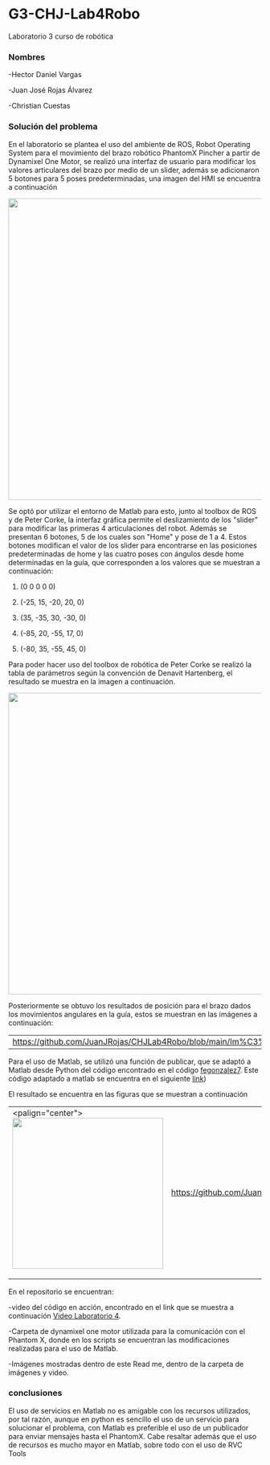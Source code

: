 # G3-CHJ-Lab4Robo
Laboratorio 3 curso de robótica
### Nombres

-Hector Daniel Vargas

-Juan José Rojas Álvarez

-Christian Cuestas

### Solución del problema
En el laboratorio se plantea el uso del ambiente de ROS, Robot Operating System para el movimiento del brazo robótico PhantomX Pincher a partir de Dynamixel One Motor, se realizó una interfaz de usuario para modificar los valores articulares del brazo por medio de un slider, además se adicionaron 5 botones para 5 poses predeterminadas, una imagen del HMI se encuentra a continuación

<p align="center">
  <img src="https://github.com/JuanJRojas/CHJLab4Robo/blob/main/Imágenes y video/UI.png"
       width="600"/>
</p>

Se optó por utilizar el entorno de Matlab para esto, junto al toolbox de ROS y de Peter Corke, la interfaz gráfica permite el deslizamiento de los "slider" para modificar las primeras 4 articulaciones del robot. Además se presentan 6 botones, 5 de los cuales son "Home" y pose de 1 a 4. Estos botones modifican el valor de los slider para encontrarse en las posiciones predeterminadas de home y las cuatro poses con ángulos desde home determinadas en la guía, que corresponden a los valores que se muestran a continuación:

1. (0 0 0 0 0)

2. (-25, 15, -20, 20, 0)

3. (35, -35, 30, -30, 0)

4. (-85, 20, -55, 17, 0)

5. (-80, 35, -55, 45, 0)

Para poder hacer uso del toolbox de robótica de Peter Corke se realizó la tabla de parámetros según la convención de Denavit Hartenberg, el resultado se muestra en la imagen a continuación.

<p align="center">
  <img src="https://github.com/JuanJRojas/CHJLab4Robo/blob/main/Imágenes y video/DH.png"
       width="600"/>
</p>

Posteriormente se obtuvo los resultados de posición para el brazo dados los movimientos angulares en la guía, estos se muestran en las imágenes a continuación:

||||||
|---|---|---|---|---|
|https://github.com/JuanJRojas/CHJLab4Robo/blob/main/Im%C3%A1genes%20y%20video/HomeUI.png|https://github.com/JuanJRojas/CHJLab4Robo/blob/main/Im%C3%A1genes%20y%20video/Pose1UI.png|https://github.com/JuanJRojas/CHJLab4Robo/blob/main/Im%C3%A1genes%20y%20video/Pose2UI.png|https://github.com/JuanJRojas/CHJLab4Robo/blob/main/Im%C3%A1genes%20y%20video/Pose3UI.png|https://github.com/JuanJRojas/CHJLab4Robo/blob/main/Im%C3%A1genes%20y%20video/Pose4UI.png|

Para el uso de Matlab, se utilizó una función de publicar, que se adaptó a Matlab desde Python del código encontrado en el código [fegonzalez7]([https://link-url-here.org](https://github.com/fegonzalez7/dynamixel_one_motor.git)). Este código adaptado a matlab se encuentra en el siguiente [link]([https://github.com/JuanJRojas/CHJLab4Robo/blob/main/dynamixel_one_motor/scripts/joint_publisher.m))

El resultado se encuentra en las figuras que se muestran a continuación

||||||
|---|---|---|---|---|
|<palign="center"><img src="https://github.com/JuanJRojas/CHJLab4Robo/blob/main/Im%C3%A1genes%20y%20video/Home.jpeg" width="300"/></p>|https://github.com/JuanJRojas/CHJLab4Robo/blob/main/Im%C3%A1genes%20y%20video/Pose1.jpeg|https://github.com/JuanJRojas/CHJLab4Robo/blob/main/Im%C3%A1genes%20y%20video/Pose2.jpeg|https://github.com/JuanJRojas/CHJLab4Robo/blob/main/Im%C3%A1genes%20y%20video/Pose3.jpeg|https://github.com/JuanJRojas/CHJLab4Robo/blob/main/Im%C3%A1genes%20y%20video/Pose4.jpeg|

En el repositorio se encuentran: 

-video del código en acción, encontrado en el link que se muestra a continuación [Video Laboratorio 4](https://youtu.be/hrOJo8k3zDY).

-Carpeta de dynamixel one motor utilizada para la comunicación con el Phantom X, donde en los scripts se encuentran las modificaciones realizadas para el uso de Matlab.

-Imágenes mostradas dentro de este Read me, dentro de la carpeta de imágenes y video.

### conclusiones

El uso de servicios en Matlab no es amigable con los recursos utilizados, por tal razón, aunque en python es sencillo el uso de un servicio para solucionar el problema, con Matlab es preferible el uso de un publicador para enviar mensajes hasta el PhantomX. Cabe resaltar además que el uso de recursos es mucho mayor en Matlab, sobre todo con el uso de RVC Tools
